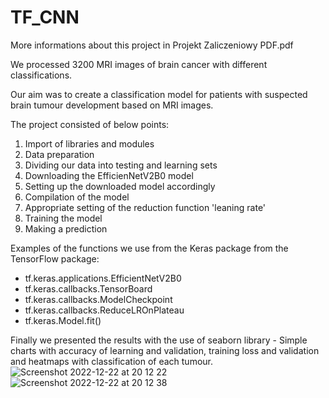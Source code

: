 # TF_CNN

More informations about this project in Projekt Zaliczeniowy PDF.pdf

We processed 3200 MRI images of brain cancer with different classifications.

Our aim was to create a classification model for patients with suspected brain tumour development based on MRI images.

The project consisted of below points:
1. Import of libraries and modules
2. Data preparation
3. Dividing our data into testing and learning sets
4. Downloading the EfficienNetV2B0 model
5. Setting up the downloaded model accordingly
6. Compilation of the model
7. Appropriate setting of the reduction function 'leaning rate'
8. Training the model
9. Making a prediction


 
Examples of the functions we use from the Keras package from the TensorFlow package:

- tf.keras.applications.EfficientNetV2B0 
- tf.keras.callbacks.TensorBoard
- tf.keras.callbacks.ModelCheckpoint
- tf.keras.callbacks.ReduceLROnPlateau
- tf.keras.Model.fit()

Finally we presented the results with the use of seaborn library - Simple charts with accuracy of learning and validation, training loss and validation and heatmaps with classification of each tumour. 
![Screenshot 2022-12-22 at 20 12 22](https://user-images.githubusercontent.com/67764136/209210494-6b27e4c5-3fe2-49b4-a303-2096ecc2af29.png)
![Screenshot 2022-12-22 at 20 12 38](https://user-images.githubusercontent.com/67764136/209210482-c7341629-c846-417a-9e0c-993b0075cb98.png)



